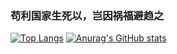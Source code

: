### 苟利国家生死以，岂因祸福避趋之
[![Top Langs](https://github-readme-stats.vercel.app/api/top-langs/?username=WillowKoishi)](https://github.com/anuraghazra/github-readme-stats)
[![Anurag's GitHub stats](https://github-readme-stats.vercel.app/api?username=WillowKoishi)](https://github.com/anuraghazra/github-readme-stats)
<!--
**WillowKoishi/WillowKoishi** is a ✨ _special_ ✨ repository because its `README.md` (this file) appears on your GitHub profile.


Here are some ideas to get you started:

- 🔭 I’m currently working on ...
- 🌱 I’m currently learning ...
- 👯 I’m looking to collaborate on ...
- 🤔 I’m looking for help with ...
- 💬 Ask me about ...
- 📫 How to reach me: ...
- 😄 Pronouns: ...
- ⚡ Fun fact: ...
-->
